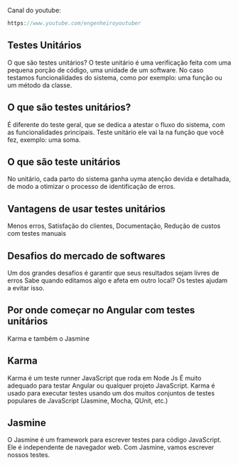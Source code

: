 Canal do youtube:

```js
https://www.youtube.com/engenheiroyoutuber
```

## Testes Unitários

O que são testes unitários? O teste unitário é uma verificação feita com uma
pequena porção de código, uma unidade de um software. No caso testamos
funcionalidades do sistema, como por exemplo: uma função ou um método da classe.

## O que são testes unitários?

É diferente do teste geral, que se dedica a atestar o fluxo do sistema, com as
funcionalidades principais. Teste unitário ele vai la na função que você fez,
exemplo: uma soma.

## O que são teste unitários

No unitário, cada parto do sistema ganha uyma atenção devida e detalhada, de
modo a otimizar o processo de identificação de erros.

## Vantagens de usar testes unitários

Menos erros, Satisfação do clientes, Documentação, Redução de custos com testes
manuais

## Desafios do mercado de softwares

Um dos grandes desafios é garantir que seus resultados sejam livres de erros
Sabe quando editamos algo e afeta em outro local? Os testes ajudam a evitar
isso.

## Por onde começar no Angular com testes unitários

Karma e também o Jasmine

## Karma

Karma é um teste runner JavaScript que roda em Node Js É muito adequado para
testar Angular ou qualquer projeto JavaScript. Karma é usado para executar
testes usando um dos muitos conjuntos de testes populares de JavaScript
(Jasmine, Mocha, QUnit, etc.)

## Jasmine

O Jasmine é um framework para escrever testes para código JavaScript. Ele é
independente de navegador web. Com Jasmine, vamos escrever nossos testes.
